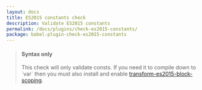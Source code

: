 ```yaml
---
layout: docs
title: ES2015 constants check
description: Validate ES2015 constants
permalink: /docs/plugins/check-es2015-constants/
package: babel-plugin-check-es2015-constants
---
```


<blockquote class="babel-callout babel-callout-info">
  <h4>Syntax only</h4>
  <p>
    This check will only validate consts. If you need it to compile down to `var` then you must also install and enable <a href="/docs/plugins/transform-es2015-block-scoping">transform-es2015-block-scoping</a>.
  </p>
</blockquote>

